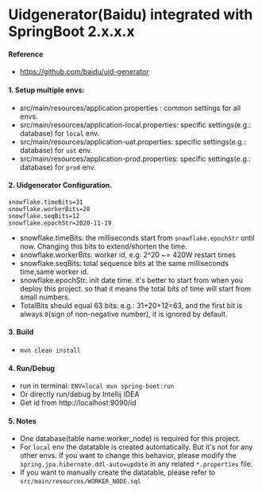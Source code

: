 # Uidgenerator(Baidu) integrated with SpringBoot 2.x.x.x

#### Reference
- https://github.com/baidu/uid-generator

#### 1. Setup multiple envs:

- src/main/resources/application.properties : common settings for all envs.
- src/main/resources/application-local.properties: specific settings(e.g.: database) for `local` env.
- src/main/resources/application-uat.properties: specific settings(e.g.: database) for `uat` env.
- src/main/resources/application-prod.properties: specific settings(e.g.: database) for `prod` env.

#### 2. Uidgenerator Configuration.
```
snowflake.timeBits=31
snowflake.workerBits=20
snowflake.seqBits=12
snowflake.epochStr=2020-11-19
```

- snowflake.timeBits: the milliseconds start from `snowflake.epochStr` until now. Changing this bits to extend/shorten the time.
- snowflake.workerBits: worker id, e.g: 2^20 ~= 420W restart times
- snowflake.seqBits: total sequence bits at the same milliseconds time,same worker id.
- snowflake.epochStr: init date time. it's better to start from when you deploy this project. so that it means the total bits of time will start from small numbers.
- TotalBits should equal 63 bits: e.g.: 31+20+12=63, and the first bit is always `0`(sign of non-negative number), it is ignored by default.


#### 3. Build
- `mvn clean install`

#### 4. Run/Debug
- run in terminal: `ENV=local mvn spring-boot:run`
- Or directly run/debug by Intellij IDEA
- Get id from http://localhost:9090/id



#### 5. Notes
- One database(table name:worker_node) is required for this project.
- For `local` env the datatable is created automatically. But it's not for any other envs. If you want to change this behavior, please modify the `spring.jpa.hibernate.ddl-auto=update` in any related `*.properties` file.
- If you want to manually create the datatable, please refer to `src/main/resources/WORKER_NODE.sql`


